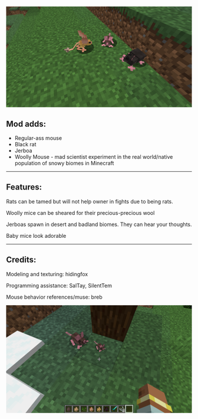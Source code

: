![mice](1.png)

## Mod adds:

- Regular-ass mouse
- Black rat
- Jerboa
- Woolly Mouse - mad scientist experiment in the real world/native population of snowy biomes in Minecraft

---

## Features:

Rats can be tamed but will not help owner in fights due to being rats.

Woolly mice can be sheared for their precious-precious wool

Jerboas spawn in desert and badland biomes. They can hear your thoughts.

Baby mice look adorable


---

## Credits:

Modeling and texturing: hidingfox

Programming assistance: SalTay, SilentTem

Mouse behavior references/muse: breb

![mice](2.png)
